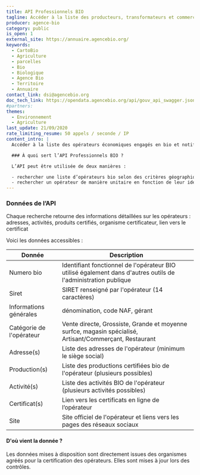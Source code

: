 ```yaml
---
title: API Professionnels BIO
tagline: Accéder à la liste des producteurs, transformateurs et commercants engagés en bio et notifiés auprès de l’Agence Bio
producer: agence-bio
category: public
is_open: 1
external_site: https://annuaire.agencebio.org/
keywords:
  - CartoBio
  - Agriculture
  - parcelles
  - Bio
  - Biologique
  - Agence Bio
  - Territoire
  - Annuaire
contact_link: dsi@agencebio.org
doc_tech_link: https://opendata.agencebio.org/api/gouv_api_swagger.json
#partners:
themes:
  - Environnement
  - Agriculture
last_update: 21/09/2020
rate_limiting_resume: 50 appels / seconde / IP
content_intro: |
  Accéder à la liste des opérateurs économiques engagés en bio et notifiés auprès de l’Agence Bio avec les principales informations publiques qui leur sont rattachées (identification de l’établissement, activité, produits certifiés, lien vers le certificat bio)

  ### À quoi sert l’API Professionnels BIO ?

  L’API peut être utilisée de deux manières :

  - rechercher une liste d’opérateurs bio selon des critères géographique et d’activité,
  - rechercher un opérateur de manière unitaire en fonction de leur identifiant SIRET, n° BIO ou de leur raison sociale.
---
```


### Données de l’API

Chaque recherche retourne des informations détaillées sur les opérateurs : adresses, activités, produits certifiés, organisme certificateur, lien vers le certificat

Voici les données accessibles :

| Donnée                   | Description                                                                                                    |
| ------------------------ | -------------------------------------------------------------------------------------------------------------- |
| Numero bio               | Identifiant fonctionnel de l'opérateur BIO utilisé également dans d'autres outils de l'administration publique |
| Siret                    | SIRET renseigné par l'opérateur (14 caractères)                                                                |
| Informations générales   | dénomination, code NAF, gérant                                                                                 |
| Catégorie de l'opérateur | Vente directe, Grossiste, Grande et moyenne surfce, magasin spécialisé, Artisant/Commerçant, Restaurant        |
| Adresse(s)               | Liste des adresses de l'opérateur (minimum le siège social)                                                    |
| Production(s)            | Liste des productions certifiées bio de l'opérateur (plusieurs possibles)                                      |
| Activité(s)              | Liste des activités BIO de l'opérateur (plusieurs activités possibles)                                         |
| Certificat(s)            | Lien vers les certificats en ligne de l’opérateur                                                              |
| Site                     | Site officiel de l'opérateur et liens vers les pages des réseaux sociaux                                       |

#### D'où vient la donnée ?

Les données mises à disposition sont directement issues des organismes agréés pour la certification des opérateurs. Elles sont mises à jour lors des contrôles.
